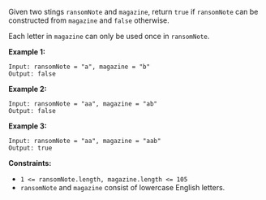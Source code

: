 Given two stings `ransomNote` and `magazine`, return `true` if `ransomNote`
can be constructed from `magazine` and `false` otherwise.

Each letter in `magazine` can only be used once in `ransomNote`.



**Example 1:**

    
    
    Input: ransomNote = "a", magazine = "b"
    Output: false
    

**Example 2:**

    
    
    Input: ransomNote = "aa", magazine = "ab"
    Output: false
    

**Example 3:**

    
    
    Input: ransomNote = "aa", magazine = "aab"
    Output: true
    



**Constraints:**

  * `1 <= ransomNote.length, magazine.length <= 105`
  * `ransomNote` and `magazine` consist of lowercase English letters.

